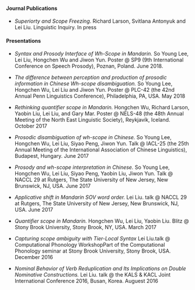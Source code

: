 #### Journal Publications

- _Superiorty and Scope Freezing_. Richard Larson, Svitlana Antonyuk and Lei Liu. Linguistic Inquiry. In press

#### Presentations

- _Syntax and Prosody Interface of Wh-Scope in Mandarin._ So Young Lee, Lei Liu, Hongchen Wu and Jiwon Yun.  Poster @ SP9 (9th International Conference on Speech Prosody), Poznan, Poland. June 2018.

- _The difference between perception and production of prosodic information in Chinese Wh-scope disambiguation._ So Young Lee, Hongchen Wu, Lei Liu and Jiwon Yun.  Poster @ PLC-42 (the 42nd Annual Penn Linguistics Conference), Philadelphia, PA, USA. May 2018

- _Rethinking quantifier scope in Mandarin._ Hongchen Wu, Richard Larson, Yaobin Liu, Lei Liu, and Gary Mar. Poster @ NELS-48 (the 48th Annual Meeting of the North East Linguistic Society), Reykjavík, Iceland. October 2017

- _Prosodic disambiguation of wh-scope in Chinese._ So Young Lee, Hongchen Wu, Lei Liu, Siyao Peng, Jiwon Yun. Talk @ IACL-25 (the 25th Annual Meeting of the International Association of Chinese Linguistics), Budapest, Hungary. June 2017

- _Prosody and wh-scope interpretation in Chinese._ So Young Lee, Hongchen Wu, Lei Liu, Siyao Peng, Yaobin Liu, Jiwon Yun. Talk @ NACCL 29 at Rutgers, The State University of New Jersey, New Brunswick, NJ, USA. June 2017

- _Applicative shift in Mandarin SOV word order._ Lei Liu. talk @ NACCL 29 at Rutgers, The State University of New Jersey, New Brunswick, NJ, USA. June 2017

- _Quantifier scope in Mandarin._ Hongchen Wu, Lei Liu, Yaobin Liu. Blitz @ Stony Brook University, Stony Brook, NY, USA. March 2017


-  _Capturing scope ambiguity with Tier-Local Syntax_ Lei Liu.talk @ Computational Phonology WorkshopPart of the Computational Phonology seminar at Stony Brook University, Stony Brook, USA. December 2016 
 

- _Nominal Behavior of Verb Reduplication and Its Implications on Double Nominative Constructions._ Lei Liu.  talk @ the KALS & KACL Joint International Conference 2016, Busan, Korea. Auguest 2016  
